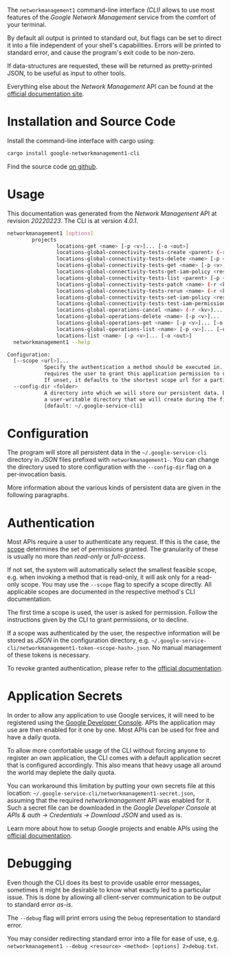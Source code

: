 <!---
DO NOT EDIT !
This file was generated automatically from 'src/generator/templates/cli/README.md.mako'
DO NOT EDIT !
-->
The `networkmanagement1` command-line interface *(CLI)* allows to use most features of the *Google Network Management* service from the comfort of your terminal.

By default all output is printed to standard out, but flags can be set to direct it into a file independent of your shell's
capabilities. Errors will be printed to standard error, and cause the program's exit code to be non-zero.

If data-structures are requested, these will be returned as pretty-printed JSON, to be useful as input to other tools.

Everything else about the *Network Management* API can be found at the
[official documentation site](https://cloud.google.com/).

# Installation and Source Code

Install the command-line interface with cargo using:

```bash
cargo install google-networkmanagement1-cli
```

Find the source code [on github](https://github.com/Byron/google-apis-rs/tree/main/gen/networkmanagement1-cli).

# Usage

This documentation was generated from the *Network Management* API at revision *20220223*. The CLI is at version *4.0.1*.

```bash
networkmanagement1 [options]
        projects
                locations-get <name> [-p <v>]... [-o <out>]
                locations-global-connectivity-tests-create <parent> (-r <kv>)... [-p <v>]... [-o <out>]
                locations-global-connectivity-tests-delete <name> [-p <v>]... [-o <out>]
                locations-global-connectivity-tests-get <name> [-p <v>]... [-o <out>]
                locations-global-connectivity-tests-get-iam-policy <resource> [-p <v>]... [-o <out>]
                locations-global-connectivity-tests-list <parent> [-p <v>]... [-o <out>]
                locations-global-connectivity-tests-patch <name> (-r <kv>)... [-p <v>]... [-o <out>]
                locations-global-connectivity-tests-rerun <name> (-r <kv>)... [-p <v>]... [-o <out>]
                locations-global-connectivity-tests-set-iam-policy <resource> (-r <kv>)... [-p <v>]... [-o <out>]
                locations-global-connectivity-tests-test-iam-permissions <resource> (-r <kv>)... [-p <v>]... [-o <out>]
                locations-global-operations-cancel <name> (-r <kv>)... [-p <v>]... [-o <out>]
                locations-global-operations-delete <name> [-p <v>]... [-o <out>]
                locations-global-operations-get <name> [-p <v>]... [-o <out>]
                locations-global-operations-list <name> [-p <v>]... [-o <out>]
                locations-list <name> [-p <v>]... [-o <out>]
  networkmanagement1 --help

Configuration:
  [--scope <url>]...
            Specify the authentication a method should be executed in. Each scope
            requires the user to grant this application permission to use it.
            If unset, it defaults to the shortest scope url for a particular method.
  --config-dir <folder>
            A directory into which we will store our persistent data. Defaults to
            a user-writable directory that we will create during the first invocation.
            [default: ~/.google-service-cli]

```

# Configuration

The program will store all persistent data in the `~/.google-service-cli` directory in *JSON* files prefixed with `networkmanagement1-`.  You can change the directory used to store configuration with the `--config-dir` flag on a per-invocation basis.

More information about the various kinds of persistent data are given in the following paragraphs.

# Authentication

Most APIs require a user to authenticate any request. If this is the case, the [scope][scopes] determines the 
set of permissions granted. The granularity of these is usually no more than *read-only* or *full-access*.

If not set, the system will automatically select the smallest feasible scope, e.g. when invoking a
method that is read-only, it will ask only for a read-only scope. 
You may use the `--scope` flag to specify a scope directly. 
All applicable scopes are documented in the respective method's CLI documentation.

The first time a scope is used, the user is asked for permission. Follow the instructions given 
by the CLI to grant permissions, or to decline.

If a scope was authenticated by the user, the respective information will be stored as *JSON* in the configuration
directory, e.g. `~/.google-service-cli/networkmanagement1-token-<scope-hash>.json`. No manual management of these tokens
is necessary.

To revoke granted authentication, please refer to the [official documentation][revoke-access].

# Application Secrets

In order to allow any application to use Google services, it will need to be registered using the 
[Google Developer Console][google-dev-console]. APIs the application may use are then enabled for it
one by one. Most APIs can be used for free and have a daily quota.

To allow more comfortable usage of the CLI without forcing anyone to register an own application, the CLI
comes with a default application secret that is configured accordingly. This also means that heavy usage
all around the world may deplete the daily quota.

You can workaround this limitation by putting your own secrets file at this location: 
`~/.google-service-cli/networkmanagement1-secret.json`, assuming that the required *networkmanagement* API 
was enabled for it. Such a secret file can be downloaded in the *Google Developer Console* at 
*APIs & auth -> Credentials -> Download JSON* and used as is.

Learn more about how to setup Google projects and enable APIs using the [official documentation][google-project-new].


# Debugging

Even though the CLI does its best to provide usable error messages, sometimes it might be desirable to know
what exactly led to a particular issue. This is done by allowing all client-server communication to be 
output to standard error *as-is*.

The `--debug` flag will print errors using the `Debug` representation to standard error.

You may consider redirecting standard error into a file for ease of use, e.g. `networkmanagement1 --debug <resource> <method> [options] 2>debug.txt`.


[scopes]: https://developers.google.com/+/api/oauth#scopes
[revoke-access]: http://webapps.stackexchange.com/a/30849
[google-dev-console]: https://console.developers.google.com/
[google-project-new]: https://developers.google.com/console/help/new/
